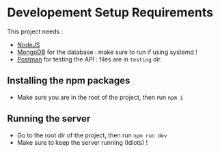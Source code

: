 # Developement Setup Requirements

This project needs : 
  - [NodeJS](https://nodejs.org/en/) 
  - [MongoDB](https://www.mongodb.com/) for the database : make sure to run if using systemd !
  - [Postman](https://www.postman.com/) for testing the API : files are in ```testing``` dir.

## Installing the npm packages
  - Make sure you are in the root of the project, then run ```npm i```

## Running the server
  - Go to the root dir of the project, then run ```npm run dev```
  - Make sure to keep the server running (Idiots) !


